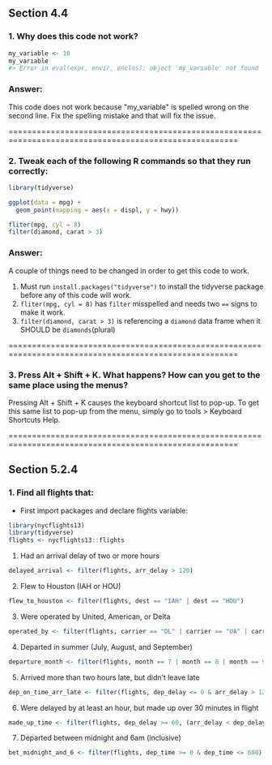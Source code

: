 ## Section 4.4

### 1. Why does this code not work?

```r
my_variable <- 10
my_varıable
#> Error in eval(expr, envir, enclos): object 'my_varıable' not found
```

### Answer:
This code does not work because "my_variable" is spelled wrong on the second line. Fix the spelling mistake and that will fix the issue. 

=======================================================================================================

### 2. Tweak each of the following R commands so that they run correctly:
```r
library(tidyverse)

ggplot(data = mpg) + 
  geom_point(mapping = aes(x = displ, y = hwy))

fliter(mpg, cyl = 8)
filter(diamond, carat > 3)
```

### Answer:
A couple of things need to be changed in order to get this code to work. 
1. Must run `install.packages("tidyverse")` to install the tidyverse package before any of this code will work.
2. `fliter(mpg, cyl = 8)` has `filter` misspelled and needs two `==` signs to make it work.
3. `filter(diamond, carat > 3)` is referencing  a `diamond` data frame when it SHOULD be `diamonds`(plural)

=======================================================================================================

### 3. Press Alt + Shift + K. What happens? How can you get to the same place using the menus?
Pressing Alt + Shift + K causes the keyboard shortcut list to pop-up. To get this same list to pop-up from the menu, simply go to tools > Keyboard Shortcuts Help. 

=======================================================================================================

## Section 5.2.4

### 1. Find all flights that:
* First import packages and declare flights variable:
```r
library(nycflights13)
library(tidyverse)
flights <- nycflights13::flights
```

1. Had an arrival delay of two or more hours
```r
delayed_arrival <- filter(flights, arr_delay > 120)
```

2. Flew to Houston (IAH or HOU)
```r
flew_to_houston <- filter(flights, dest == "IAH" | dest == "HOU")
```

3. Were operated by United, American, or Delta
```r
operated_by <- filter(flights, carrier == "DL" | carrier == "UA" | carrier == "AA")
```

4. Departed in summer (July, August, and September)
```r
departure_month <- filter(flights, month == 7 | month == 8 | month == 9)
```

5. Arrived more than two hours late, but didn’t leave late
```r
dep_on_time_arr_late <- filter(flights, dep_delay <= 0 & arr_delay > 120)
```

6. Were delayed by at least an hour, but made up over 30 minutes in flight
```r
made_up_time <- filter(flights, dep_delay >= 60, (arr_delay < dep_delay & (dep_delay - arr_delay) > 30))
```

7. Departed between midnight and 6am (inclusive)
```r
bet_midnight_and_6 <- filter(flights, dep_time >= 0 & dep_time <= 600)
```